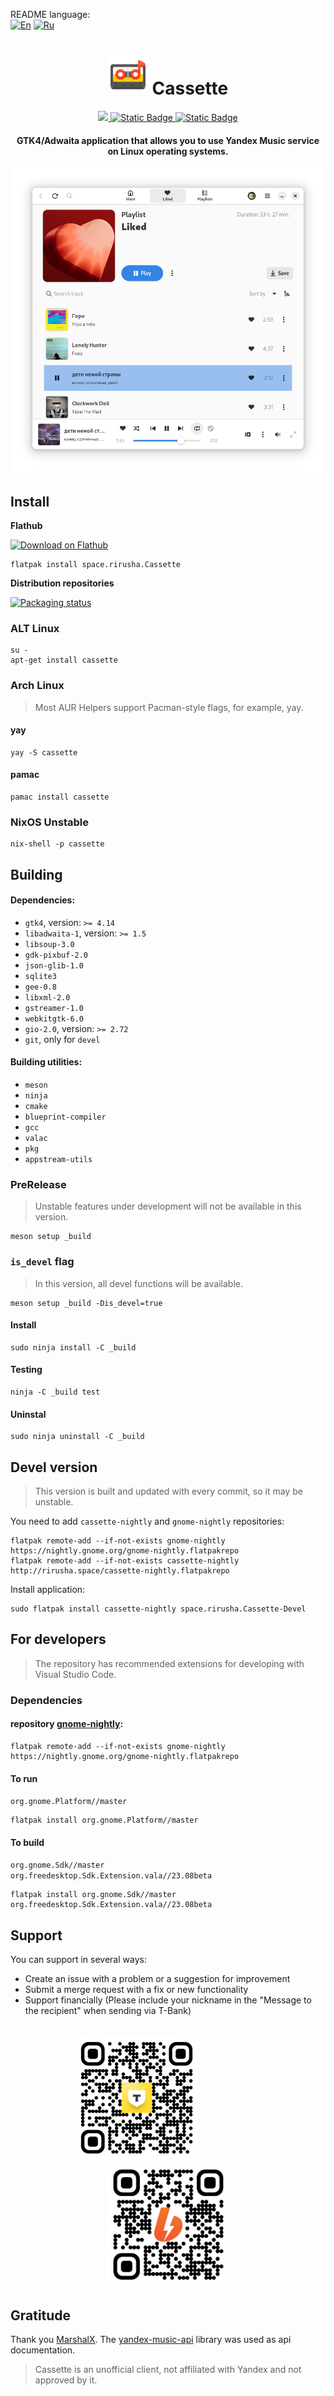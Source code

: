 README language: \
[![En](https://img.shields.io/badge/en-green)](README.md)
[![Ru](https://img.shields.io/badge/ru-gray)](docs/README-ru.md)

<div align="center">
  <h1>
    <img
      src="data/icons/hicolor/scalable/apps/space.rirusha.Cassette.svg"
      height="64"
    />
    Cassette
  </h1>

  <a href="https://stopthemingmy.app">
    <img src="https://stopthemingmy.app/badge.svg"/>
  </a>

  <a href="https://t.me/CassetteGNOME_Devlog">
    <img alt="Static Badge" src="https://img.shields.io/badge/Channel-blue?style=flat&logo=telegram">
  </a>

  <a href="https://t.me/CassetteGNOME_Devlog">
    <img alt="Static Badge" src="https://img.shields.io/badge/Chat-blue?style=flat&logo=telegram">
  </a>
</div>

<div align="center"><h4>GTK4/Adwaita application that allows you to use Yandex Music service on Linux operating systems.</h4></div>

<div align="center">
  <img src="data/images/1-liked.png" alt="Preview"/>
</div>

## Install

**Flathub**

<a href="https://flathub.org/apps/details/space.rirusha.Cassette">
  <img width='240' alt='Download on Flathub' src='https://flathub.org/assets/badges/flathub-badge-en.svg'/>
</a>

```shell
flatpak install space.rirusha.Cassette
```

**Distribution repositories**

[![Packaging status](https://repology.org/badge/vertical-allrepos/cassette.svg)](https://repology.org/project/cassette/versions)

### ALT Linux
```shell
su -
apt-get install cassette
```

### Arch Linux

> Most AUR Helpers support Pacman-style flags, for example, yay.

#### yay
```shell
yay -S cassette
```

#### pamac
```shell
pamac install cassette
```

### NixOS Unstable	
```shell
nix-shell -p cassette
```

## Building

#### Dependencies:

* `gtk4`, version: `>= 4.14`
* `libadwaita-1`, version: `>= 1.5`
* `libsoup-3.0`
* `gdk-pixbuf-2.0`
* `json-glib-1.0`
* `sqlite3`
* `gee-0.8`
* `libxml-2.0`
* `gstreamer-1.0`
* `webkitgtk-6.0`
* `gio-2.0`, version: `>= 2.72`
* `git`, only for `devel`

#### Building utilities:

* `meson`
* `ninja`
* `cmake`
* `blueprint-compiler`
* `gcc`
* `valac`
* `pkg`
* `appstream-utils`

### PreRelease

> Unstable features under development will not be available in this version.
```shell
meson setup _build
```

### `is_devel` flag

> In this version, all devel functions will be available.
```shell
meson setup _build -Dis_devel=true
```

#### Install
```shell
sudo ninja install -C _build
```

#### Testing
```shell
ninja -C _build test
```

#### Uninstal
```shell
sudo ninja uninstall -C _build
```

## Devel version

> This version is built and updated with every commit, so it may be unstable.

You need to add `cassette-nightly` and `gnome-nightly` repositories:

```shell
flatpak remote-add --if-not-exists gnome-nightly https://nightly.gnome.org/gnome-nightly.flatpakrepo
flatpak remote-add --if-not-exists cassette-nightly http://rirusha.space/cassette-nightly.flatpakrepo
```

Install application:

```shell
sudo flatpak install cassette-nightly space.rirusha.Cassette-Devel
```

## For developers

> The repository has recommended extensions for developing with Visual Studio Code.

### Dependencies

#### repository [gnome-nightly](https://wiki.gnome.org/Apps/Nightly):
```shell
flatpak remote-add --if-not-exists gnome-nightly https://nightly.gnome.org/gnome-nightly.flatpakrepo
```

#### To run
`org.gnome.Platform//master`
```shell
flatpak install org.gnome.Platform//master
```

#### To build
`org.gnome.Sdk//master` \
`org.freedesktop.Sdk.Extension.vala//23.08beta`
```shell
flatpak install org.gnome.Sdk//master org.freedesktop.Sdk.Extension.vala//23.08beta
```

## Support

You can support in several ways:
- Create an issue with a problem or a suggestion for improvement
- Submit a merge request with a fix or new functionality
- Support financially (Please include your nickname in the "Message to the recipient" when sending via T-Bank)

<br>

<div align="center">
  <a href="https://www.tbank.ru/cf/21GCxLuFuE9" style="margin-right: 100px;">
    <img height="200" src="assets/tbank.png" alt="Tinkoff">
  </a>
  <a href="https://boosty.to/rirusha/donate">
    <img height="200" src="assets/boosty.png" alt="boosty.to">
  </a>
</div>

## Gratitude
Thank you [MarshalX](https://github.com/MarshalX ). The [yandex-music-api](https://github.com/MarshalX/yandex-music-api) library was used as api documentation.

> Cassette is an unofficial client, not affiliated with Yandex and not approved by it.
